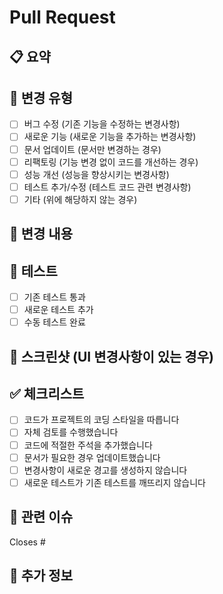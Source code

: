 # Pull Request

## 📋 요약

<!-- 이 PR이 달성하는 것을 명확하고 간결하게 설명해주세요 -->

## 🎯 변경 유형

<!-- 관련 옵션에 "x"를 표시하세요 -->
- [ ] 버그 수정 (기존 기능을 수정하는 변경사항)
- [ ] 새로운 기능 (새로운 기능을 추가하는 변경사항)
- [ ] 문서 업데이트 (문서만 변경하는 경우)
- [ ] 리팩토링 (기능 변경 없이 코드를 개선하는 경우)
- [ ] 성능 개선 (성능을 향상시키는 변경사항)
- [ ] 테스트 추가/수정 (테스트 코드 관련 변경사항)
- [ ] 기타 (위에 해당하지 않는 경우)

## 🔧 변경 내용

<!-- 구체적으로 어떤 변경사항이 있었는지 설명해주세요 -->

## 🧪 테스트

<!-- 이 변경사항을 어떻게 테스트했는지 설명해주세요 -->
- [ ] 기존 테스트 통과
- [ ] 새로운 테스트 추가
- [ ] 수동 테스트 완료

## 📸 스크린샷 (UI 변경사항이 있는 경우)

<!-- UI 변경사항이 있다면 Before/After 스크린샷을 첨부해주세요 -->

## ✅ 체크리스트

<!-- PR 제출 전에 다음 사항들을 확인해주세요 -->
- [ ] 코드가 프로젝트의 코딩 스타일을 따릅니다
- [ ] 자체 검토를 수행했습니다
- [ ] 코드에 적절한 주석을 추가했습니다
- [ ] 문서가 필요한 경우 업데이트했습니다
- [ ] 변경사항이 새로운 경고를 생성하지 않습니다
- [ ] 새로운 테스트가 기존 테스트를 깨뜨리지 않습니다

## 🔗 관련 이슈

<!-- 관련된 이슈가 있다면 링크해주세요 -->
Closes #

## 📝 추가 정보

<!-- 리뷰어가 알아야 할 추가 정보가 있다면 작성해주세요 -->